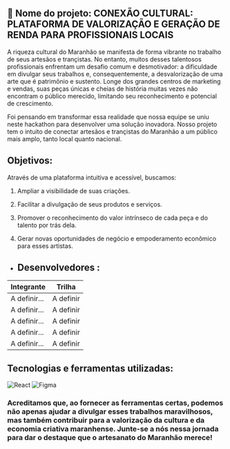 ## 🚀 Nome do projeto: CONEXÃO CULTURAL: PLATAFORMA DE VALORIZAÇÃO E  GERAÇÃO DE RENDA PARA PROFISSIONAIS LOCAIS


A riqueza cultural do Maranhão se manifesta de forma vibrante no trabalho de seus artesãos e trançistas. No entanto, muitos desses talentosos profissionais enfrentam um desafio comum e desmotivador: a dificuldade em divulgar seus trabalhos e, consequentemente, a desvalorização de uma arte que é patrimônio e sustento. Longe dos grandes centros de marketing e vendas, suas peças únicas e cheias de história muitas vezes não encontram o público merecido, limitando seu reconhecimento e potencial de crescimento.

Foi pensando em transformar essa realidade que nossa equipe se uniu neste hackathon para desenvolver uma solução inovadora. Nosso projeto tem o intuito de conectar artesãos e trançistas do Maranhão a um público mais amplo, tanto local quanto nacional.


## Objetivos:
Através de uma plataforma intuitiva e acessível, buscamos:

1. Ampliar a visibilidade de suas criações.

2. Facilitar a divulgação de seus produtos e serviços.

3. Promover o reconhecimento do valor intrínseco de cada peça e do talento por trás dela.

4. Gerar novas oportunidades de negócio e empoderamento econômico para esses artistas.


- ## Desenvolvedores :

| Integrante                                | Trilha                              |
|-------------------------------------------|-------------------------------------|
| A definir...                              | A definir                           |
| A definir...                              | A definir                           |
| A definir...                              | A definir                           |
| A definir...                              | A definir                           |
| A definir...                              | A definir                           |


## Tecnologias e ferramentas utilizadas: 


![React](https://img.shields.io/badge/React-20232A?style=for-the-badge&logo=react&logoColor=61DAFB)
![Figma](https://img.shields.io/badge/Figma-696969?style=for-the-badge&logo=figma&logoColor=figma)





### Acreditamos que, ao fornecer as ferramentas certas, podemos não apenas ajudar a divulgar esses trabalhos maravilhosos, mas também contribuir para a valorização da cultura e da economia criativa maranhense. Junte-se a nós nessa jornada para dar o destaque que o artesanato do Maranhão merece!
